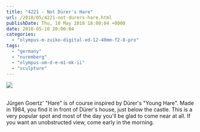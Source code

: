 ```yaml
---
title: "4221 - Not Dürer's Hare"
url: /2018/05/4221-not-durers-hare.html
publishDate: Thu, 10 May 2018 18:00:04 +0000
date: 2018-05-10 20:00:04
categories: 
  - "olympus-m-zuiko-digital-ed-12-40mm-f2-8-pro"
tags: 
  - "germany"
  - "nuremberg"
  - "olympus-om-d-e-m1-mk-ii"
  - "sculpture"
---
```

<div class="container">
<div class="center"><a target="_blank" href="https://d25zfm9zpd7gm5.cloudfront.net/1200x1200/2017/20170620_095357_lr.jpg"><img class="webfeedsFeaturedVisual" src="https://d25zfm9zpd7gm5.cloudfront.net/0600x0600/2017/20170620_095357_lr.jpg" /></a></div>
</div>
<br />

Jürgen Goertz' "Hare" is of course inspired by Dürer's "Young Hare". Made in 1984, you find it in front of Dürer's house, just below the castle. This is a very popular spot and most of the day you'll be glad to come near at all. If you want an unobstructed view, come early in the morning.
